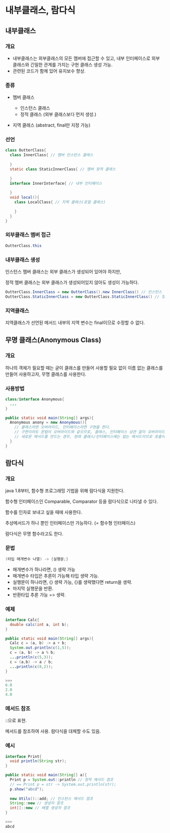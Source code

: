 # 내부클래스, 람다식



## 내부클래스

### 개요

+ 내부클래스는 외부클래스의 모든 멤버에 접근할 수 있고, 내부 인터페이스로 외부 클래스와 긴밀한 관계를 가지는 구현 클래스 생성 가능.
+ 관련된 코드가 함께 있어 유지보수 향상.



### 종류

+ 멤버 클래스
  + 인스턴스 클래스
  + 정적 클래스 (외부 클래스보다 먼저 생성.)

+ 지역 클래스 (abstract, final만 지정 가능)



### 선언

```java
class OutterClass{
  class InnerClass{ // 멤버 인스턴스 클래스
    
  }
  static class StaticInnerClass{ // 멤버 정적 클래스
    
  }
  interface InnerInterface{ // 내부 인터페이스
    
  }
  void local(){
    class LocalClass{ // 지역 클래스(로컬 클래스)
      
    }
  }
}
```



### 외부클래스 멤버 접근

```java
OutterClass.this
```



### 내부클래스 생성

인스턴스 멤버 클래스는 외부 클래스가 생성되어 있어야 하지만,

정적 멤버 클래스는 외부 클래스가 생성되어있지 않아도 생성이 가능하다.

```java
OutterClass.InnerClass = new OutterClass().new InnerClass() // 인스턴스 멤버 클래스 생성
OutterClass.StaticInnerClass = new OutterClass.StaticInnerClass() // 정적 멤버 클래스 생성
```



### 지역클래스

지역클래스가 선언된 메서드 내부의 지역 변수는 final이므로 수정할 수 없다.



## 무명 클래스(Anonymous Class)



### 개요

하나의 객체가 필요할 때는 굳이 클래스를 만들어 사용할 필요 없이 이름 없는 클래스를 만들어 사용하고자, 무명 클래스를 사용한다.



### 사용방법

```java
class/interface Anonymous{
  ...
}

public static void main(String[] args){
  Anonymous anony = new Anonymous(){
    // 클래스라면 오버라이드, 인터페이스라면 구현을 한다.
    // 구현이라도 문법이 오버라이드와 같으므로, 클래스, 인터페이스 상관 없이 오버라이드가 필요한 메서드들을 오버라이드하면 된다.
    // 새로운 메서드를 만드는 경우, 원래 클래스/인터페이스에는 없는 메서드이므로 호출이 불가능하다. 따라서 오버라이드한 메서드에서 호출해야 한다.
  }
}
```



## 람다식



### 개요

java 1.8부터, 함수형 프로그래밍 기법을 위해 람다식을 지원한다.

함수형 인터페이스인 Comparable, Comparator 등을 람다식으로 나타낼 수 있다.

함수를 인자로 보내고 싶을 때에 사용한다.

추상메서드가 하나 뿐인 인터페이스만 가능하다. (= 함수형 인터페이스)

람다식은 무명 함수라고도 한다.



### 문법

```java
(타입 매개변수 나열) -> {실행문;}
```

+ 매개변수가 하나라면, () 생략 가능
+ 매개변수 타입은 추론이 가능해 타입 생략 가능.
+ 실행문이 하나라면, {} 생략 가능,  {}를 생략했다면 return을 생략.
+ 마지막 실행문을 반환.
+ 반환타입 추론 가능 => 생략.



### 예제

```java
interface Calc{
  double calc(int a, int b);
}

public static void main(String[] args){
  Calc c = (a, b) -> a + b;
  System.out.println(c(1,5));
  c = (a, b) -> a % b;
  ...println(c(5,3));
  c = (a,b) -> a / b;
  ...println(c(8,2));
}

>>> 
6.0
2.0
4.0
```



### 메서드 참조

::으로 표현.

메서드를 참조하여 사용. 람다식을 대체할 수도 있음.



### 예시

```java
interface Print{
  void println(String str);
}

public static void main(String[] a){
  Print p = System.out::println // 정적 메서드 참조
  // == Print p = str -> System.out.println(str);
  p.show("abcd");
  
  new Utils()::add; // 인스턴스 메서드 참조
  String::new // 생성자 참조
  int[]::new // 배열 생성자 참조
}

>>>
abcd
```




